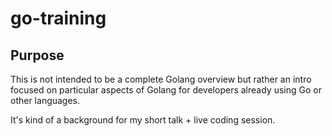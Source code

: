 # go-training

## Purpose
This is not intended to be a complete Golang overview but rather an intro focused on particular aspects of Golang for developers already using Go or other languages. 

It's kind of a background for my short talk + live coding session.

